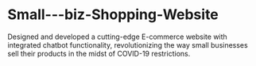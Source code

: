 # Small---biz-Shopping-Website
Designed and developed a cutting-edge E-commerce website with integrated chatbot functionality, revolutionizing the way small businesses sell their products in the midst of COVID-19 restrictions. 
